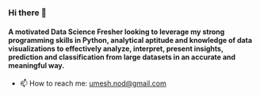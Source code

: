 ### Hi there 👋

#### A motivated Data Science Fresher looking to leverage my strong programming skills in Python, analytical aptitude and knowledge of data visualizations to effectively analyze, interpret, present insights, prediction and classification from large datasets in an accurate and meaningful way.
- 📫 How to reach me: umesh.nod@gmail.com

<!--
**1umesh/1umesh** is a ✨ _special_ ✨ repository because its `README.md` (this file) appears on your GitHub profile.

Here are some ideas to get you started:

- 🔭 I’m currently working on ...
- 🌱 I’m currently learning ...
- 👯 I’m looking to collaborate on ...
- 🤔 I’m looking for help with ...
- 💬 Ask me about ...
- 📫 How to reach me: ...
- 😄 Pronouns: ...
- ⚡ Fun fact: ...
-->
